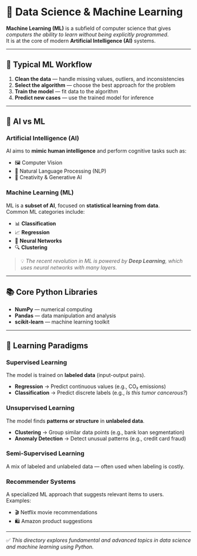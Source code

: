 # 🧠 Data Science & Machine Learning

**Machine Learning (ML)** is a subfield of computer science that gives *computers the ability to learn without being explicitly programmed*.  
It is at the core of modern **Artificial Intelligence (AI)** systems.

---

## 🚀 Typical ML Workflow
1. **Clean the data** — handle missing values, outliers, and inconsistencies  
2. **Select the algorithm** — choose the best approach for the problem  
3. **Train the model** — fit data to the algorithm  
4. **Predict new cases** — use the trained model for inference  

---

## 🧩 AI vs ML

### Artificial Intelligence (AI)
AI aims to **mimic human intelligence** and perform cognitive tasks such as:
- 🖼️ Computer Vision  
- 💬 Natural Language Processing (NLP)  
- 🎨 Creativity & Generative AI  

### Machine Learning (ML)
ML is a **subset of AI**, focused on **statistical learning from data**.  
Common ML categories include:
- 📊 **Classification**
- 📈 **Regression**
- 🧠 **Neural Networks**
- 🔍 **Clustering**

> 💡 *The recent revolution in ML is powered by **Deep Learning**, which uses neural networks with many layers.*

---

## 📚 Core Python Libraries
- **NumPy** — numerical computing  
- **Pandas** — data manipulation and analysis  
- **scikit-learn** — machine learning toolkit  

---

## 🧮 Learning Paradigms

### **Supervised Learning**
The model is trained on **labeled data** (input-output pairs).  
- **Regression** → Predict continuous values (e.g., CO₂ emissions)  
- **Classification** → Predict discrete labels (e.g., *Is this tumor cancerous?*)  

### **Unsupervised Learning**
The model finds **patterns or structure** in **unlabeled data**.  
- **Clustering** → Group similar data points (e.g., bank loan segmentation)  
- **Anomaly Detection** → Detect unusual patterns (e.g., credit card fraud)  

### **Semi-Supervised Learning**
A mix of labeled and unlabeled data — often used when labeling is costly.  

### **Recommender Systems**
A specialized ML approach that suggests relevant items to users.  
Examples:
- 🎬 Netflix movie recommendations  
- 🛍️ Amazon product suggestions  

---

✅ *This directory explores fundamental and advanced topics in data science and machine learning using Python.*
